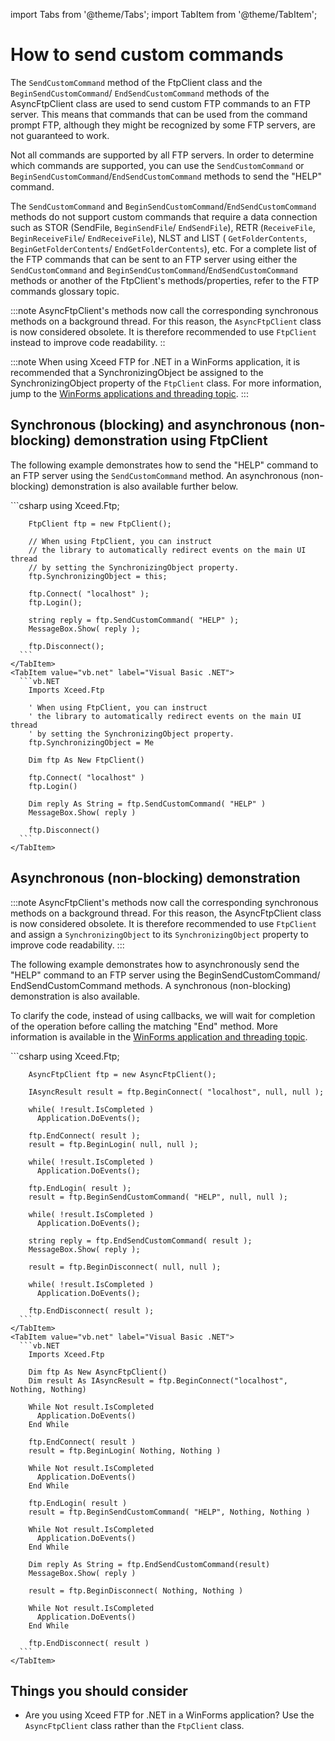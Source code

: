 import Tabs from '@theme/Tabs';
import TabItem from '@theme/TabItem';

# How to send custom commands

The `SendCustomCommand` method of the FtpClient class and the `BeginSendCustomCommand`/ `EndSendCustomCommand` methods of the AsyncFtpClient class are used to send custom FTP commands to an FTP server. This means that commands that can be used from the command prompt FTP, although they might be recognized by some FTP servers, are not guaranteed to work. 

Not all commands are supported by all FTP servers. In order to determine which commands are supported, you can use the `SendCustomCommand` or `BeginSendCustomCommand`/`EndSendCustomCommand` methods to send the "HELP" command. 

The `SendCustomCommand` and `BeginSendCustomCommand`/`EndSendCustomCommand` methods do not support custom commands that require a data connection such as STOR (SendFile, `BeginSendFile`/ `EndSendFile`), RETR (`ReceiveFile`, `BeginReceiveFile`/ `EndReceiveFile`), NLST and LIST ( `GetFolderContents`, `BeginGetFolderContents`/ `EndGetFolderContents`), etc. For a complete list of the FTP commands that can be sent to an FTP server using either the `SendCustomCommand` and `BeginSendCustomCommand`/`EndSendCustomCommand` methods or another of the FtpClient's methods/properties, refer to the FTP commands glossary topic. 

:::note
AsyncFtpClient's methods now call the corresponding synchronous methods on a background thread. For this reason, the `AsyncFtpClient` class is now considered obsolete. It is therefore recommended to use `FtpClient` instead to improve code readability.
::

:::note
When using Xceed FTP for .NET in a WinForms application, it is recommended that a SynchronizingObject be assigned to the SynchronizingObject property of the `FtpClient` class. For more information, jump to the [WinForms applications and threading topic](/ftp/basic-concepts/ftp-capabilities/ftp-client-interface/winform-apps-threading). 
:::

## Synchronous (blocking) and asynchronous (non-blocking) demonstration using FtpClient

The following example demonstrates how to send the "HELP" command to an FTP server using the `SendCustomCommand` method. An asynchronous (non-blocking) demonstration is also available further below.

<Tabs>
    <TabItem value="csharp" label="C#" default>
      ```csharp
        using Xceed.Ftp;

        FtpClient ftp = new FtpClient();

        // When using FtpClient, you can instruct
        // the library to automatically redirect events on the main UI thread
        // by setting the SynchronizingObject property.
        ftp.SynchronizingObject = this;

        ftp.Connect( "localhost" );    
        ftp.Login();  

        string reply = ftp.SendCustomCommand( "HELP" );
        MessageBox.Show( reply );

        ftp.Disconnect();
      ```
    </TabItem>
    <TabItem value="vb.net" label="Visual Basic .NET">
      ```vb.NET
        Imports Xceed.Ftp

        ' When using FtpClient, you can instruct
        ' the library to automatically redirect events on the main UI thread
        ' by setting the SynchronizingObject property.
        ftp.SynchronizingObject = Me

        Dim ftp As New FtpClient()
        
        ftp.Connect( "localhost" )
        ftp.Login()

        Dim reply As String = ftp.SendCustomCommand( "HELP" )
        MessageBox.Show( reply )

        ftp.Disconnect()
      ```
    </TabItem>
</Tabs>

## Asynchronous (non-blocking) demonstration

:::note
AsyncFtpClient's methods now call the corresponding synchronous methods on a background thread. For this reason, the AsyncFtpClient class is now considered obsolete. It is therefore recommended to use `FtpClient` and assign a `SynchronizingObject` to its `SynchronizingObject` property to improve code readability.
:::

The following example demonstrates how to asynchronously send the "HELP" command to an FTP server using the BeginSendCustomCommand/ EndSendCustomCommand methods. A synchronous (non-blocking) demonstration is also available. 

To clarify the code, instead of using callbacks, we will wait for completion of the operation before calling the matching "End" method. More information is available in the [WinForms application and threading topic](/ftp/basic-concepts/ftp-capabilities/ftp-client-interface/winform-apps-threading).

<Tabs>
    <TabItem value="csharp" label="C#" default>
      ```csharp
        using Xceed.Ftp;

        AsyncFtpClient ftp = new AsyncFtpClient();

        IAsyncResult result = ftp.BeginConnect( "localhost", null, null );    

        while( !result.IsCompleted )
          Application.DoEvents();

        ftp.EndConnect( result );
        result = ftp.BeginLogin( null, null );

        while( !result.IsCompleted )
          Application.DoEvents();
          
        ftp.EndLogin( result );
        result = ftp.BeginSendCustomCommand( "HELP", null, null );

        while( !result.IsCompleted )
          Application.DoEvents();

        string reply = ftp.EndSendCustomCommand( result );
        MessageBox.Show( reply );
                                                        
        result = ftp.BeginDisconnect( null, null );

        while( !result.IsCompleted )
          Application.DoEvents();

        ftp.EndDisconnect( result );
      ```
    </TabItem>
    <TabItem value="vb.net" label="Visual Basic .NET">
      ```vb.NET
        Imports Xceed.Ftp

        Dim ftp As New AsyncFtpClient()
        Dim result As IAsyncResult = ftp.BeginConnect("localhost", Nothing, Nothing)

        While Not result.IsCompleted
          Application.DoEvents()
        End While

        ftp.EndConnect( result )
        result = ftp.BeginLogin( Nothing, Nothing )

        While Not result.IsCompleted
          Application.DoEvents()
        End While

        ftp.EndLogin( result )
        result = ftp.BeginSendCustomCommand( "HELP", Nothing, Nothing )

        While Not result.IsCompleted
          Application.DoEvents()
        End While

        Dim reply As String = ftp.EndSendCustomCommand(result)
        MessageBox.Show( reply )

        result = ftp.BeginDisconnect( Nothing, Nothing )

        While Not result.IsCompleted
          Application.DoEvents()
        End While

        ftp.EndDisconnect( result )
      ```
    </TabItem>
</Tabs>

## Things you should consider
- Are you using Xceed FTP for .NET in a WinForms application? Use the `AsyncFtpClient` class rather than the `FtpClient` class.